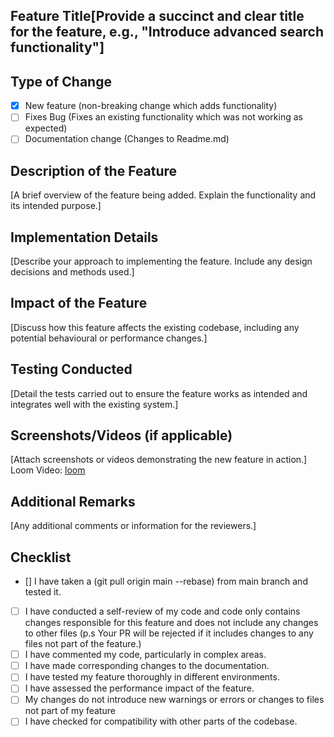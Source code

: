 ## Feature Title[Provide a succinct and clear title for the feature, e.g., "Introduce advanced search functionality"]

## Type of Change
- [X] New feature (non-breaking change which adds functionality)
- [ ] Fixes Bug (Fixes an existing functionality which was not working as expected)
- [ ] Documentation change (Changes to Readme.md)

## Description of the Feature
[A brief overview of the feature being added. Explain the functionality and its intended purpose.]

## Implementation Details
[Describe your approach to implementing the feature. Include any design decisions and methods used.]

## Impact of the Feature
[Discuss how this feature affects the existing codebase, including any potential behavioural or performance changes.]

## Testing Conducted
[Detail the tests carried out to ensure the feature works as intended and integrates well with the existing system.]

## Screenshots/Videos (if applicable)
[Attach screenshots or videos demonstrating the new feature in action.]
Loom Video: [loom](https://www.loom.com/)

## Additional Remarks
[Any additional comments or information for the reviewers.]

## Checklist
- [] I have taken a (git pull origin main --rebase) from main branch and tested it.
- [ ] I have conducted a self-review of my code and code only contains changes responsible for this feature and does not include any changes to other files (p.s Your PR will be rejected if it includes changes to any files not part of the feature.)
- [ ] I have commented my code, particularly in complex areas.
- [ ] I have made corresponding changes to the documentation.
- [ ] I have tested my feature thoroughly in different environments.
- [ ] I have assessed the performance impact of the feature.
- [ ] My changes do not introduce new warnings or errors or changes to files not part of my feature
- [ ] I have checked for compatibility with other parts of the codebase.